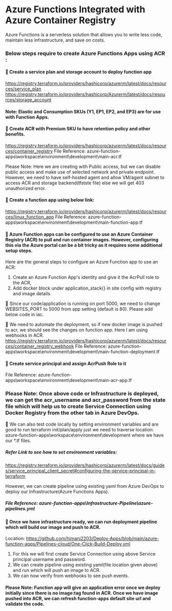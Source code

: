 # Azure Functions Integrated with Azure Container Registry

Azure Functions is a serverless solution that allows you to write less code, maintain less infrastructure, and save on costs.

### Below steps require to create Azure Functions Apps using ACR :

#### 	Create a service plan and storage account to deploy function app
  https://registry.terraform.io/providers/hashicorp/azurerm/latest/docs/resources/service_plan
  https://registry.terraform.io/providers/hashicorp/Azurerm/latest/docs/resources/storage_account

#### Note:  Elastic and Consumption SKUs (Y1, EP1, EP2, and EP3) are for use with Function Apps.

#### 	Create ACR with Premium SKU to have retention policy and other benefits.
  https://registry.terraform.io/providers/hashicorp/azurerm/latest/docs/resources/container_registry
  File Reference: azure-function-apps\workspace\environment\development\main-acr.tf

  Please Note: Here we are creating with Public access, but we can disable public access and make use of selected network and private endpoint.
  However, we need to have self-hosted agent and allow VM/agent subnet to access ACR and storage backend(tfstste file) else we will get 403 unauthorized error.

#### 	Create a function app using below link:
  https://registry.terraform.io/providers/hashicorp/azurerm/latest/docs/resources/linux_function_app
  File Reference: azure-function-apps\workspace\environment\development\main-function-app.tf

#### 	Azure Function apps can be configured to use an Azure Container Registry (ACR) to pull and run container images. However, configuring this via the Azure portal can be a bit tricky as it requires some additional setup steps.
  Here are the general steps to configure an Azure Function app to use an ACR:
  1.	Create an Azure Function App's identity and give it the AcrPull role to the ACR,
  2.	Add docker block under application_stack{} in site config with registry and image details
 
	Since our code/application is running on port 5000, we need to change WEBSITES_PORT to 5000  from app setting (default is 80). Please add below code in iac.

	We need to automate the deployment, so if new docker image is pushed to acr, we should see the changes on function app. Here I am using webhooks in ACR.
  https://registry.terraform.io/providers/hashicorp/azurerm/latest/docs/resources/container_registry_webhook
  File Reference: azure-function-apps\workspace\environment\development\main-function-deployment.tf

#### 	Create service principal and assign AcrPush Role to it
  File Reference: azure-function-apps\workspace\environment\development\main-acr-app.tf

### Please Note: Once above code or Infrastructure is deployed, we can get the acr_username and acr_password from the state file which will help us to create Service Connection using Docker Registry from the other tab in Azure DevOps.

	We can also test code locally by setting environment variables and are good to run terraform init/plan/apply just we need to traverse location: azure-function-apps\workspace\environment\development where we have our *.tf files.

##### Refer Link to see how to set environment variables:
https://registry.terraform.io/providers/hashicorp/azurerm/latest/docs/guides/service_principal_client_secret#configuring-the-service-principal-in-terraform

However, we can create pipeline using existing yaml from Azure DevOps to deploy our Infrastructure(Azure Functions Apps).
##### File Reference: azure-function-apps\Infrastructure-Pipeline\azure-pipelines.yml

#### 	Once we have infrastructure ready, we can run deployment pipeline which will build our image and push to ACR.
Location: https://github.com/himani2203/Deploy-Apps/blob/main/azure-function-apps/Pipelines-cloud/One-Click-Build-Deploy.yml

1)	For this we will first create Service Connection using above Service principal username and password.
2)	We can create pipeline using existing yaml(file location given above) and run which will push an image to ACR. 
3)	We can now verify from webhooks to see push events.

#### Please Note: Function app will give an application error once we deploy initially since there is no image:tag found in ACR. Once we have image pushed into ACR, we can refresh function-apps default site url and validate the code.
